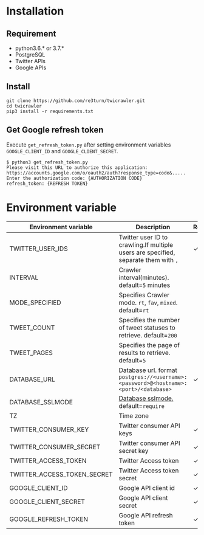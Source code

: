 # Installation

## Requirement
 - python3.6.* or 3.7.*
 - PostgreSQL
 - Twitter APIs
 - Google APIs

## Install

```:bash
git clone https://github.com/re3turn/twicrawler.git
cd twicrawler
pip3 install -r requirements.txt
```

## Get Google refresh token

Execute `get_refresh_token.py` after setting environment variables `GOOGLE_CLIENT_ID` and `GOOGLE_CLIENT_SECRET`.

```:bash
$ python3 get_refresh_token.py
Please visit this URL to authorize this application: https://accounts.google.com/o/oauth2/auth?response_type=code&.....
Enter the authorization code: {AUTHORIZATION CODE}
refresh_token: {REFRESH TOKEN}
```

# Environment variable 

| Environment variable        | Description                                                                                                     | Require |
| --------------------------- | --------------------------------------------------------------------------------------------------------------- | ------- |
| TWITTER_USER_IDS            | Twitter user ID to crawling.If multiple users are specified, separate them with `,`                             | ✓       |
| INTERVAL                    | Crawler interval(minutes). default=`5` minutes                                                                  |         |
| MODE_SPECIFIED              | Specifies Crawler mode. `rt`, `fav`, `mixed`. default=`rt`                                                      |         |
| TWEET_COUNT                 | Specifies the number of tweet statuses to retrieve. default=`200`                                               |         |
| TWEET_PAGES                 | Specifies the page of results to retrieve. default=`5`                                                          |         |
| DATABASE_URL                | Database url. format `postgres://<username>:<password>@<hostname>:<port>/<database>`                            | ✓       |
| DATABASE_SSLMODE            | [Database sslmode.](https://gist.github.com/pfigue/3440e2bc986550a6b8ec#valid-sslmode-values) default=`require` |         |
| TZ                          | Time zone                                                                                                       |         |
| TWITTER_CONSUMER_KEY        | Twitter consumer API keys                                                                                       | ✓       |
| TWITTER_CONSUMER_SECRET     | Twitter consumer API secret key                                                                                 | ✓       |
| TWITTER_ACCESS_TOKEN        | Twitter Access token                                                                                            | ✓       |
| TWITTER_ACCESS_TOKEN_SECRET | Twitter Access token secret                                                                                     | ✓       |
| GOOGLE_CLIENT_ID            | Google API client id                                                                                            | ✓       |
| GOOGLE_CLIENT_SECRET        | Google API client secret                                                                                        | ✓       |
| GOOGLE_REFRESH_TOKEN        | Google API refresh token                                                                                        | ✓       |

